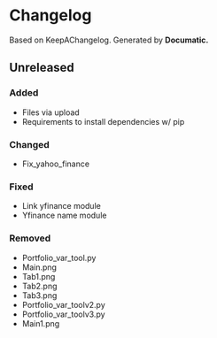 # Changelog

Based on KeepAChangelog.
Generated by **Documatic.**

## Unreleased

### Added

* Files via upload
* Requirements to install dependencies w/ pip

### Changed

* Fix_yahoo_finance

### Fixed

* Link yfinance module
* Yfinance name module

### Removed

* Portfolio_var_tool.py
* Main.png
* Tab1.png
* Tab2.png
* Tab3.png
* Portfolio_var_toolv2.py
* Portfolio_var_toolv3.py
* Main1.png
